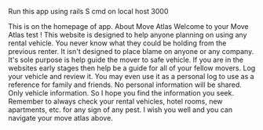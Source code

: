 Run this app using rails S cmd on local host 3000


This is on the homepage of app.
About Move Atlas
Welcome to your Move Atlas test ! This website is designed to help anyone planning on using any rental vehicle. You never know what they could be holding from the previous renter. It isn't designed to place blame on anyone or any company. It's sole purpose is help guide the mover to safe vehicle. If you are in the websites early stages then help be a guide for all of your fellow movers. Log your vehicle and review it. You may even use it as a personal log to use as a reference for family and friends. No personal information will be shared. Only vehicle information. So I hope you find the information you seek. Remember to always check your rental vehicles, hotel rooms, new apartments, etc. for any sign of any pest. I wish you well and you can navigate your move atlas above.